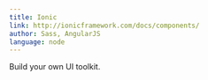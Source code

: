 ```yaml
---
title: Ionic
link: http://ionicframework.com/docs/components/
author: Sass, AngularJS
language: node
---
```


Build your own UI toolkit.
